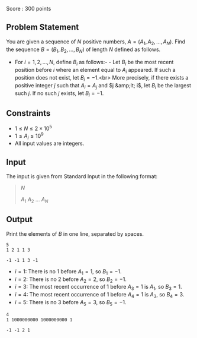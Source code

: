 Score : $300$ points

## Problem Statement

You are given a sequence of $N$ positive numbers, $A = (A_1, A_2, \dots, A_N)$. Find the sequence $B = (B_1, B_2, \dots, B_N)$ of length $N$ defined as follows.

- For $i = 1, 2, \dots, N$, define $B_i$ as follows:-   - Let $B_i$ be the most recent position before $i$ where an element equal to $A_i$ appeared. If such a position does not exist, let $B_i = -1$.&lt;br&gt;
More precisely, if there exists a positive integer $j$ such that $A_i = A_j$ and $j &amp;lt; i$, let $B_i$ be the largest such $j$. If no such $j$ exists, let $B_i = -1$.

## Constraints

- $1 \leq N \leq 2 \times 10^5$
- $1 \leq A_i \leq 10^9$
- All input values are integers.

## Input

The input is given from Standard Input in the following format:

> $N$
> 
> $A_1$ $A_2$ $\dots$ $A_N$

## Output

Print the elements of $B$ in one line, separated by spaces.

```input1
5
1 2 1 1 3
```

```output1
-1 -1 1 3 -1
```

- $i = 1$: There is no $1$ before $A_1 = 1$, so $B_1 = -1$.
- $i = 2$: There is no $2$ before $A_2 = 2$, so $B_2 = -1$.
- $i = 3$: The most recent occurrence of $1$ before $A_3 = 1$ is $A_1$, so $B_3 = 1$.
- $i = 4$: The most recent occurrence of $1$ before $A_4 = 1$ is $A_3$, so $B_4 = 3$.
- $i = 5$: There is no $3$ before $A_5 = 3$, so $B_5 = -1$.

```input2
4
1 1000000000 1000000000 1
```

```output2
-1 -1 2 1
```